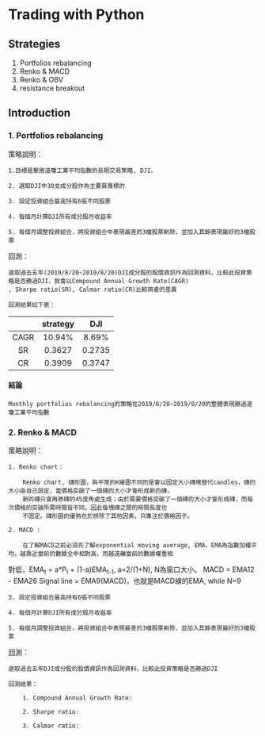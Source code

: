 # __Trading with Python__
## Strategies
1. Portfolios rebalancing
2. Renko & MACD
3. Renko & OBV
4. resistance breakout
## Introduction
### 1. Portfolios rebalancing
策略說明：
    
    1.目標是擊敗道瓊工業平均指數的長期交易策略, DJI。
    
    2. 選取DJI中30支成分股作為主要買賣標的
    
    3. 設定投資組合最高持有6張不同股票
    
    4. 每個月計算DJI所有成分股月收益率
    
    5. 每個月調整投資組合，將投資組合中表現最差的3檔股票剃除，並加入其餘表現最好的3檔股票

回測：
    
    選取過去五年(2019/8/20~2019/8/20)DJI成分股的股價資訊作為回測資料，比較此投資策略是否勝過DJI，我會以Compound Annual Growth Rate(CAGR)
    , Sharpe ratio(SR), Calmar ratio(CR)比較兩者的差異 
    
    回測結果如下表：
        
||strategy|DJI|
|:---:|:---:|:---:|
|CAGR|10.94%|8.69%|
|SR|0.3627|0.2735|
|CR|0.3909|0.3747|
#### 結論
    Monthly portfolios rebalancing的策略在2019/8/20~2019/8/20的整體表現勝過道瓊工業平均指數

### 2. Renko & MACD
策略說明：
    
    1. Renko chart：

        Renko chart, 磚形圖，與平常的K線圖不同的是會以固定大小磚塊替代candles，磚的大小由自己設定，當價格突破了一個磚的大小才會形成新的磚，
        新的磚只會再原磚的45度角處生成；由於需要價格突破了一個磚的大小才會形成磚，而每次價格的突破所需時間皆不同，因此每塊磚之間的時間長度也
        不固定。磚形圖的優勢在於排除了其他因素，只專注於價格因子。
    
    2. MACD :

        在了解MACD之前必須先了解exponential moving average, EMA，EMA為指數加權平均，越靠近當前的數據全中相對高，而越遠離當前的數據權重相
對低，EMA<sub>t</sub> = a*P<sub>t</sub> + (1-a)EMA<sub>t-1</sub>, a=2/(1+N), N為窗口大小。
        MACD = EMA12 - EMA26
        Signal line = EMA9(MACD)，也就是MACD線的EMA, while N=9
    
    3. 設定投資組合最高持有6張不同股票
    
    4. 每個月計算DJI所有成分股月收益率
    
    5. 每個月調整投資組合，將投資組合中表現最差的3檔股票剃除，並加入其餘表現最好的3檔股票

回測：
    
    選取過去五年DJI成分股的股價資訊作為回測資料，比較此投資策略是否勝過DJI
    
    回測結果：
        
        1. Compound Annual Growth Rate:            
        
        2. Sharpe ratio:
        
        3. Calmar ratio:
